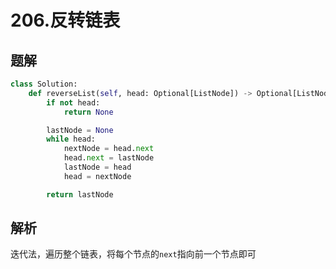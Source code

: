 # 206.反转链表

## 题解

```python
class Solution:
    def reverseList(self, head: Optional[ListNode]) -> Optional[ListNode]:
        if not head:
            return None

        lastNode = None
        while head:
            nextNode = head.next
            head.next = lastNode
            lastNode = head
            head = nextNode

        return lastNode
```

## 解析

迭代法，遍历整个链表，将每个节点的`next`指向前一个节点即可 
